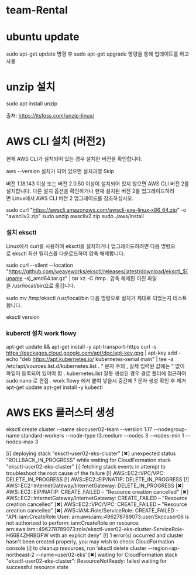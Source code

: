 # team-Rental

# ubuntu update
sudo apt-get update 명령 후 
sudo apt-get upgrade 명령을 통해 업데이트를 하고 사용


# unzip 설치 
sudo apt install unzip

출처: <https://itsfoss.com/unzip-linux/> 


# AWS CLI 설치 (버전2)
현재 AWS CLI가 설치되어 있는 경우 설치한 버전을 확인합니다.

aws --version
설치가 되어 있으면 설치과정 Skip

버전 1.18.143 이상 또는 버전 2.0.50 이상이 설치되어 있지 않으면 AWS CLI 버전 2를 설치합니다. 다른 설치 옵션을 확인하거나 현재 설치된 버전 2를 업그레이드하려면 Linux에서 AWS CLI 버전 2 업그레이드를 참조하십시오.

sudo curl "https://awscli.amazonaws.com/awscli-exe-linux-x86_64.zip" -o "awscliv2.zip"
sudo unzip awscliv2.zip
sudo ./aws/install


### 설치 eksctl
Linux에서 curl을 사용하여 eksctl을 설치하거나 업그레이드하려면
다음 명령으로 eksctl 최신 릴리스를 다운로드하여 압축 해제합니다.

sudo curl --silent --location "https://github.com/weaveworks/eksctl/releases/latest/download/eksctl_$(uname -s)_amd64.tar.gz" | tar xz -C /tmp
 . 압축 해제된 이진 파일을 /usr/local/bin으로 옮깁니다.

sudo mv /tmp/eksctl /usr/local/bin
다음 명령으로 설치가 제대로 되었는지 테스트합니다.

eksctl version

### kuberctl  설치 work flowy
apt-get update && apt-get install -y apt-transport-https
curl -s https://packages.cloud.google.com/apt/doc/apt-key.gpg | apt-key add -
echo "deb https://apt.kubernetes.io/ kubernetes-xenial main" | tee -a /etc/apt/sources.list.d/kubernetes.list
  . " 문자 주의 , 실제 입력된 값에는 " 없이 파일이 등록되어 있어야 함 
  . kubernetes.list 잘못 생성된 경우 경로 폴더에 접근하여 sudo nano 로 편집
 . work flowy 에서 붙여 넣을시 중간에 ? 문자 생성 확인  후 제거 
apt-get update
apt-get install -y kubectl


# AWS EKS 클러스터 생성
eksctl create cluster --name skccuser02-team --version 1.17 --nodegroup-name standard-workers --node-type t3.medium --nodes 3 --nodes-min 1 --nodes-max 3




[ℹ]  deploying stack "eksctl-user02-eks-cluster"
[✖]  unexpected status "ROLLBACK_IN_PROGRESS" while waiting for CloudFormation stack "eksctl-user02-eks-cluster"
[ℹ]  fetching stack events in attempt to troubleshoot the root cause of the failure
[!]  AWS::EC2::VPC/VPC: DELETE_IN_PROGRESS
[!]  AWS::EC2::EIP/NATIP: DELETE_IN_PROGRESS
[!]  AWS::EC2::InternetGateway/InternetGateway: DELETE_IN_PROGRESS
[✖]  AWS::EC2::EIP/NATIP: CREATE_FAILED – "Resource creation cancelled"
[✖]  AWS::EC2::InternetGateway/InternetGateway: CREATE_FAILED – "Resource creation cancelled"
[✖]  AWS::EC2::VPC/VPC: CREATE_FAILED – "Resource creation cancelled"
[✖]  AWS::IAM::Role/ServiceRole: CREATE_FAILED – "API: iam:CreateRole User: arn:aws:iam::496278789073:user/Skccuser06 is not authorized to perform: iam:CreateRole on resource: arn:aws:iam::496278789073:role/eksctl-user02-eks-cluster-ServiceRole-H66B4ZHRBGFW with an explicit deny"
[!]  1 error(s) occurred and cluster hasn't been created properly, you may wish to check CloudFormation console
[ℹ]  to cleanup resources, run 'eksctl delete cluster --region=ap-northeast-2 --name=user02-eks'
[✖]  waiting for CloudFormation stack "eksctl-user02-eks-cluster": ResourceNotReady: failed waiting for successful resource state


